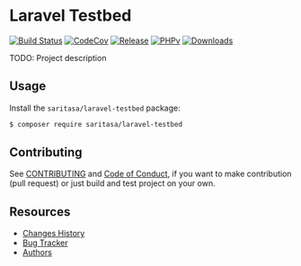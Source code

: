 # Laravel Testbed

[![Build Status](https://github.com/Saritasa/php-laravel-testbed/workflows/build/badge.svg)](https://github.com/Saritasa/php-laravel-testbed/actions)
[![CodeCov](https://codecov.io/gh/Saritasa/php-laravel-testbed/branch/master/graph/badge.svg)](https://codecov.io/gh/Saritasa/php-laravel-testbed)
[![Release](https://img.shields.io/github/release/Saritasa/php-laravel-testbed.svg)](https://github.com/Saritasa/php-laravel-testbed/releases)
[![PHPv](https://img.shields.io/packagist/php-v/saritasa/laravel-testbed.svg)](http://www.php.net)
[![Downloads](https://img.shields.io/packagist/dt/saritasa/laravel-testbed.svg)](https://packagist.org/packages/saritasa/laravel-testbed)

TODO: Project description

## Usage

Install the ```saritasa/laravel-testbed``` package:

```bash
$ composer require saritasa/laravel-testbed
```


## Contributing
See [CONTRIBUTING](CONTRIBUTING.md) and [Code of Conduct](CONDUCT.md),
if you want to make contribution (pull request)
or just build and test project on your own.

## Resources

* [Changes History](CHANGES.md)
* [Bug Tracker](https://github.com/Saritasa/php-laravel-testbed/issues)
* [Authors](https://github.com/Saritasa/php-laravel-testbed/contributors)
